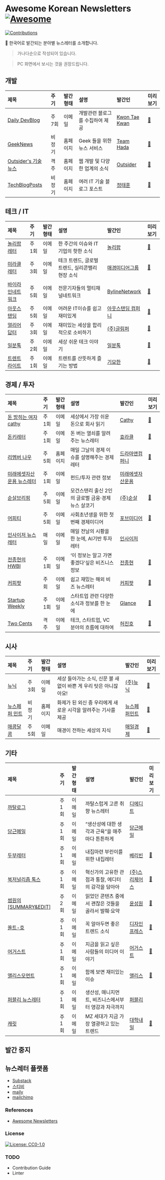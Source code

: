 # Awesome Korean Newsletters [![Awesome](https://awesome.re/badge-flat2.svg)](https://awesome.re)

[![Contributions](https://img.shields.io/badge/contibutions-welcome-1abc9c.svg)](https://shields.io/)

📰 한국어로 발간되는 분아별 뉴스레터를 소개합니다.

> 가나다순으로 작성되어 있습니다.

> PC 화면에서 보시는 것을 권장드립니다.

## 개발

| 제목                             | 주기   | 발간 형태 | 설명                            | 발간인                        | 미리보기                |
| :------------------------------- | :----- | :-------- | :------------------------------ | :---------------------------- | :---------------------- |
| [Daily DevBlog][devblog]         | 주 7회 | 이메일    | 개발관련 블로그를 수집하여 제공 | [Kwon Tae Kwan][devblog_publ] | [🔗][devblog_prvw]       |
| [GeekNews][geek]                 | 비정기 | 홈페이지  | Geek 들을 위한 뉴스 서비스      | [Team Hada][geek_publ]        | [🔗][geek_prvw]          |
| [Outsider's 기술 뉴스][outsider] | 격주   | 홈페이지  | 웹 개발 및 다양한 업계의 소식   | [Outsider][outsider_publ]     | [🔗][outsider_prvw]      |
| [TechBlogPosts][techblogposts]   | 비정기 | 홈페이지  | 여러 IT 기술 블로그 포스트      | [정태훈][techblogposts_publ]  | [🔗][techblogposts_prvw] |


[devblog]: http://daily-devblog.com/
[devblog_publ]: https://taetaetae.github.io/
[devblog_prvw]: http://daily-devblog.com/archive

[geek]: https://news.hada.io/
[geek_publ]: https://hada.io/team
[geek_prvw]: https://news.hada.io/

[outsider]: https://blog.outsider.ne.kr/category/Newsletter
[outsider_publ]: https://twitter.com/outsideris
[outsider_prvw]: https://blog.outsider.ne.kr/1536?category=38

[techblogposts]: https://techblogposts.com/
[techblogposts_publ]: https://jthcast.dev/
[techblogposts_prvw]: https://techblogposts.com/

## 테크 / IT

| 제목                       | 주기   | 발간 형태 | 설명                                             | 발간인                                | 미리보기              |
| :------------------------- | :----- | :-------- | :----------------------------------------------- | :------------------------------------ | :-------------------- |
| [놀리팝레터][knowllipop]   | 주 1회 | 이메일    | 한 주간의 이슈와 IT기업의 핫한 소식              | [놀리팝][knowllipop_publ]             | [🔗][knowllipop_prvw]  |
| [미라클레터][miracle]      | 주 3회 | 이메일    | 테크 트렌드, 글로벌 트렌드, 실리콘밸리 현장 소식 | [매경미디어그룹][miracle_publ]        | [🔗][miracle_prvw]     |
| [바이라인네트워크][byline] | 주 5회 | 이메일    | 전문기자들의 멀티채널네트워크                    | [BylineNetwork][byline_publ]          | [🔗][byline_prvw]      |
| [아웃스탠딩][outstanding]  | 주 5회 | 이메일    | 어려운 IT이슈를 쉽고 재미있게                    | [아웃스탠딩 컴퍼니][outstanding_publ] | [🔗][outstanding_prvw] |
| [얼리어답터][early]        | 주 3회 | 이메일    | 재미있는 세상을 합리적으로 소비하기              | [(주)글림퍼][early_publ]              | [🔗][early_prvw]       |
| [일분톡][ilbuntok]         | 주 2회 | 이메일    | 세상 쉬운 테크 이야기                            | [일분톡][ilbuntok_publ]               | [🔗][ilbuntok_prvw]    |
| [트렌트라이트][trendlite]  | 주 1회 | 이메일    | 트렌트를 산뜻하게 즐기는 방법                    | [기묘한][trendlite_publ]              | [🔗][trendlite_prvw]   |

[knowllipop]: https://page.stibee.com/subscriptions/95801
[knowllipop_publ]: http://knowllipop.com/
[knowllipop_prvw]: https://page.stibee.com/archives/95801

[miracle]: https://page.stibee.com/subscriptions/33271
[miracle_publ]: https://m.mk.co.kr/intro/
[miracle_prvw]: https://mirakle.mk.co.kr/list.php?sc=51800017

[byline]: https://byline.network/newsletter/
[byline_publ]: https://byline.network/
[byline_prvw]: https://us18.campaign-archive.com/home/?u=bedb3ad13e513e25afa719b73&id=81db217913

[outstanding]: https://outstanding.us1.list-manage.com/subscribe?u=58649932600b1a93ad942d0a7&id=546a6b6aba
[outstanding_publ]: https://outstanding.kr/info
[outstanding_prvw]: https://outstanding.kr/fomc20210323

[early]: http://www.earlyadopter.co.kr/
[early_publ]: http://www.earlyadopter.co.kr/
[early_prvw]: http://www.earlyadopter.co.kr/

[ilbuntok]: https://ilbuntok.com/
[ilbuntok_publ]: https://ilbuntok.com/
[ilbuntok_prvw]: https://us4.campaign-archive.com/home/?u=fac734f2470934a937f9d902c&id=0fd8d1e102

[trendlite]: https://page.stibee.com/subscriptions/41037
[trendlite_publ]: https://brunch.co.kr/@trendlite
[trendlite_prvw]: https://page.stibee.com/archives/41037

## 경제 / 투자

| 제목                                | 주기   | 발간 형태 | 설명                                               | 발간인                          | 미리보기            |
| :---------------------------------- | :----- | :-------- | :------------------------------------------------- | :------------------------------ | :------------------ |
| [돈 밝히는 여자 cathy][cathy]       | 주 1회 | 이메일    | 세상에서 가장 쉬운 돈으로 회사 읽기                | [Cathy][cathy_publ]             | [🔗][cathy_prvw]     |
| [돈키레터][donkey]                  | 주 1회 | 이메일    | 돈 버는 열쇠를 알려주는 뉴스레터                   | [효라클][donkey_publ]           | [🔗][donkey_prvw]    |
| [리멤버 나우][remember]             | 주 5회 | 홈페이지  | 매일 그날의 경제 이슈를 설명해주는 경제 레터       | [드라마앤컴퍼니][remember_publ] | [🔗][remember_prvw]  |
| [미래에셋자산운용 뉴스레터][donkey] | 주 1회 | 이메일    | 펀드/투자 관련 정보                                | [미래에셋자산운용][mirae_publ]  |                     |
| [순살브리핑][soonsal]               | 주 5회 | 이메일    | 모건스탠리 출신 2인의 글로벌 금융·경제 뉴스 살코기 | [(주)순살][soonsal_publ]        | [🔗][soonsal_prvw]   |
| [어피티][uppity]                    | 주 5회 | 이메일    | 사회초년생을 위한 첫 번째 경제미디어               | [포브미디어][uppity_publ]       | [🔗][uppity_prvw]    |
| [인사이저 뉴스레터][incizor]        | 매일   | 이메일    | 매일 전날의 시황을 한 눈에, AI기반 투자레터        | [인사이저][incizor_publ]        |                     |
| [전종현의 HWBI][insight]            | 주 1회 | 이메일    | ‘이 정보는 알고 가면 좋겠다’싶은 비즈니스 정보     | [전종현][insight_publ]          | [🔗][insight_prvw]   |
| [커피팟][coffeepot]                 | 주 회  | 이메일    | 쉽고 재밌는 해외 비즈 뉴스레터                     | [커피팟][coffeepot_publ]        | [🔗][coffeepot_prvw] |
| [Startup Weekly][startup]           | 주 1회 | 이메일    | 스타트업 관련 다양한 소식과 정보를 한 눈에         | [Glance][startup_publ]          | [🔗][startup_prvw]   |
| [Two Cents][twocents]               | 격주   | 이메일    | 테크, 스타트업, VC 분야의 흐름에 대하여            | [허진호][twocents_publ]         | [🔗][twocents_prvw]  |

[cathy]: https://maily.so/cathyxcash
[cathy_publ]: https://nt.cathyxcash.com/About-Cathy-98cfb881f4ca4aa098039baf448b9314
[cathy_prvw]: https://maily.so/cathyxcash

[donkey]: http://donkeyletter.com/
[donkey_publ]: https://m.blog.naver.com/PostList.nhn?blogId=hyoracle
[donkey_prvw]: https://www.notion.so/DONKEY-LETTER-2aac05b885f34c4e9d31a37695476577

[remember]: https://now.rememberapp.co.kr/
[remember_publ]: https://dramancompany.com/
[remember_prvw]: https://now.rememberapp.co.kr/

[mirae]: https://investments.miraeasset.com/webSeminar.do?id=20
[mirae_publ]: https://investments.miraeasset.com/index.do
<!-- [mirae_prvw]: -->

[soonsal]: https://page.stibee.com/subscriptions/51845
[soonsal_publ]: https://soonsal.com/about
[soonsal_prvw]: https://soonsal.com/

[uppity]: https://uppity.co.kr/ㅋ
[uppity_publ]: https://uppity.co.kr/
[uppity_prvw]: https://uppity.co.kr/list.html

[incizor]: https://incizor.com/Newsletter
[incizor_publ]: https://incizor.com/about-%EC%9D%B8%EC%82%AC%EC%9D%B4%EC%A0%80
<!-- [incizor_prvw]: -->

[startup]: http://glance.media/
[startup_publ]: https://ko-kr.facebook.com/startupweekly/
[startup_prvw]: http://glance.media/startupweekly/wyowxHlhEWvcglYlRz0LrQ/LpRWdyonpiD4sMjNwFLsEA/LFLiTWrsEbPgcMCDlcNe892g

[coffeepot]: https://page.stibee.com/subscriptions/52057
[coffeepot_publ]: https://coffeepot.me/
[coffeepot_prvw]: https://coffeepot.me/?q=YToxOntzOjEyOiJrZXl3b3JkX3R5cGUiO3M6MzoiYWxsIjt9&bmode=view&idx=6105425&t=board

[insight]: https://hyuni.substack.com/
[insight_publ]: http://hyuni.me/
[insight_prvw]: https://hyuni.substack.com/p/52

[twocents]: https://hur.substack.com/
[twocents_publ]: https://hur.medium.com/
[twocents_prvw]: https://hur.substack.com/p/two-cents-42-first-1000-gojek-calendly

## 시사

| 제목                  | 주기   | 발간 형태 | 설명                                                              | 발간인                    | 미리보기          |
| :-------------------- | :----- | :-------- | :---------------------------------------------------------------- | :------------------------ | :---------------- |
| [뉴닉][newneek]       | 주 3회 | 이메일    | 세상 돌아가는 소식, 신문 볼 새 없이 바쁜 게 우리 탓은 아니잖아요! | [(주)뉴닉][newneek_publ]  | [🔗][newneek_prvw] |
| [뉴스페퍼 민트][mint] | 비정기 | 홈페이지  | 화제가 된 외신 중 우리에게 새로운 시각을 알려주는 기사를 제공     | [뉴스페퍼민트][mint_publ] | [🔗][mint_prvw]    |
| [매콤달콤][macom]     | 주 5회 | 이메일    | 매경이 전하는 세상의 지식                                         | [매일경제][macom_publ]    | [🔗][macom_prvw]   |

[newneek]: https://newneek.co/
[newneek_publ]: https://newneek.co/
[newneek_prvw]: https://newneek.co/post/6EdJ8s

[mint]: https://newspeppermint.com/
[mint_publ]: https://newspeppermint.com/about/
[mint_prvw]: https://newspeppermint.com/2021/03/22/how-europe-became-the-worlds-biggest-electric-car-market/

[macom]: https://member.mk.co.kr/newsletter/info.php
[macom_publ]: https://www.mk.co.kr/
[macom_prvw]: https://member.mk.co.kr/newsletter/page/2021/0322/

## 기타

| 제목                               | 주기   | 발간 형태 | 설명                                                 | 발간인                      | 미리보기          |
| :--------------------------------- | :----- | :-------- | :--------------------------------------------------- | :-------------------------- | :---------------- |
| [까탈로그][theedit]                | 주 1회 | 이메일    | 까탈스럽게 고른 취향 뉴스레터                        | [디에디트][theedit_publ]    |                   |
| [당근메일][carrot]                 | 주 1회 | 이메일    | “생산성에 대한 생각과 근육”을 매주마다 튼튼하게      | [당근메일][carrot_publ]     |                   |
| [두부레터][dubu]                   | 주 1회 | 이메일    | 내집마련 부린이를 위한 내집레터                      | [베리빈][dubu_publ]         | [🔗][dubu_prvw]    |
| [북저널리즘 톡스][book]            | 주 1회 | 이메일    | 혁신가의 고유한 관점과 통찰, 에디터의 감각을 담아아   | [(주)스리체어스][book_publ] | [🔗][book_prvw]    |
| [썸원의 \[SUMMARY&EDIT\]][someone] | 주 2회 | 이메일    | 읽었던 콘텐츠 중에서 괜찮은 것들을 골라서 발췌·요약  | [윤성원][someone_publ]      | [🔗][someone_prvw] |
| [쏠트-호][saltho]                  | 주 1회 | 이메일    | 꼭 알아두면 좋은 트렌드 소식                         | [디자인프레스][saltho_publ] | [🔗][saltho_prvw]  |
| [어거스트][august]                 | 주 1회 | 이메일    | 지금을 읽고 싶은 사람들의 미디어 이야기              | [어거스트][august_publ]     | [🔗][august_prvw]  |
| [앨리스모먼트][alice]              | 주 1회 | 이메일    | 함께 보면 재미있는 이슈                              | [앨리스][alice_publ]        | [🔗][alice_prvw]   |
| [퍼블리 뉴스레터][publy]           | 주 1회 | 이메일    | 생산성, 매니지먼트, 비즈니스에서부터 영감과 자극까지 | [퍼블리][publy_publ]        |                   |
| [캐릿][careet]                     | 주 1회 | 이메일    | MZ 세대가 지금 가장 열광하고 있는 트렌드             | [대학내일][careet_publ]     | [🔗][careet_prvw]  |


[theedit]: http://the-edit.co.kr/newsletter
[theedit_publ]: http://the-edit.co.kr/
<!-- [theedit_prvw]: -->

[carrot]: http://carrotmail.kr/
[carrot_publ]: http://carrotmail.kr/?page_id=1649
<!-- [carrot_prvw]: -->

[dubu]: https://page.stibee.com/subscriptions/98179?groupIds=73628
[dubu_publ]: https://brunch.co.kr/@ilbuntok#info
[dubu_prvw]: https://page.stibee.com/archives/98179

[book]: https://www.bookjournalism.com/talks
[book_publ]: https://www.bookjournalism.com/
[book_prvw]: https://www.bookjournalism.com/talks/2040

[august]: https://page.stibee.com/subscriptions/51479
[august_publ]: https://maily.so/august
[august_prvw]: https://maily.so/august/posts/352f94

[alice]: https://alicemedia.co/1d9f3dfb28654fa8a6d670fdaa40566f
[alice_publ]: https://www.instagram.com/alice_letter/
[alice_prvw]: https://m.blog.naver.com/PostList.nhn?blogId=alice_letter&categoryNo=1&logCode=0&categoryName=%EC%A7%80%EB%82%9C%ED%98%B8%20%EB%B3%B4%EA%B8%B0

[saltho]: https://mailchi.mp/b8843ed77ecd/saltho_subscription
[saltho_publ]: https://blog.naver.com/designpress2016
[saltho_prvw]: https://us8.campaign-archive.com/?e=[UNIQID]&u=2e9edbac18058219e61aab5fd&id=682f911635

[someone]: https://page.stibee.com/subscriptions/50103
[someone_publ]: https://www.facebook.com/somewon.yoon
[someone_prvw]: https://stibee.com/api/v1.0/emails/share/q5iDdzgvubYzN2wD6uJpzlcTQF1jvw==

[careet]: https://www.careet.net/
[careet_publ]: https://www.careet.net/About
[careet_prvw]: https://www.careet.net/331

[publy]: https://publy.us11.list-manage.com/subscribe?u=8e469b932eaa730d3a89bc869&id=f64c75daf2
[publy_publ]: https://publy.co/
<!-- [publy_prvw]: -->

## 발간 중지

## 뉴스레터 플랫폼

- [Substack](https://substack.com/)
- [스티비](https://stibee.com/)
- [maily](https://maily.so/)
- [mailchimp](https://mailchimp.com/)

### References

- [Awesome Newsletters](https://github.com/zudochkin/awesome-newsletters)

### License

[![License: CC0-1.0](https://licensebuttons.net/l/zero/1.0/80x15.png)](http://creativecommons.org/publicdomain/zero/1.0/)

### TODO

- Contribution Guide
- Linter